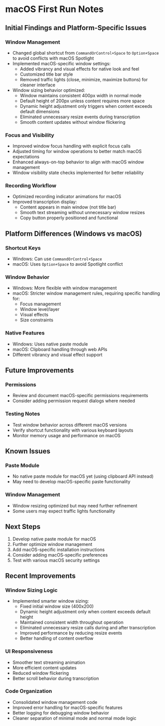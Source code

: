 # macOS First Run Notes

## Initial Findings and Platform-Specific Issues

### Window Management
- Changed global shortcut from `CommandOrControl+Space` to `Option+Space` to avoid conflicts with macOS Spotlight
- Implemented macOS-specific window settings:
  - Added vibrancy and visual effects for native look and feel
  - Customized title bar style
  - Removed traffic lights (close, minimize, maximize buttons) for cleaner interface
- Window sizing behavior optimized:
  - Window maintains consistent 400px width in normal mode
  - Default height of 200px unless content requires more space
  - Dynamic height adjustment only triggers when content exceeds default dimensions
  - Eliminated unnecessary resize events during transcription
  - Smooth content updates without window flickering

### Focus and Visibility
- Improved window focus handling with explicit focus calls
- Adjusted timing for window operations to better match macOS expectations
- Enhanced always-on-top behavior to align with macOS window management
- Window visibility state checks implemented for better reliability

### Recording Workflow
- Optimized recording indicator animations for macOS
- Improved transcription display:
  - Content appears in main window (not title bar)
  - Smooth text streaming without unnecessary window resizes
  - Copy button properly positioned and functional

## Platform Differences (Windows vs macOS)

### Shortcut Keys
- Windows: Can use `CommandOrControl+Space`
- macOS: Uses `Option+Space` to avoid Spotlight conflict

### Window Behavior
- Windows: More flexible with window management
- macOS: Stricter window management rules, requiring specific handling for:
  - Focus management
  - Window level/layer
  - Visual effects
  - Size constraints

### Native Features
- Windows: Uses native paste module
- macOS: Clipboard handling through web APIs
- Different vibrancy and visual effect support

## Future Improvements

### Permissions
- Review and document macOS-specific permissions requirements
- Consider adding permission request dialogs where needed

### Testing Notes
- Test window behavior across different macOS versions
- Verify shortcut functionality with various keyboard layouts
- Monitor memory usage and performance on macOS

## Known Issues

### Paste Module
- No native paste module for macOS yet (using clipboard API instead)
- May need to develop macOS-specific paste functionality

### Window Management
- Window resizing optimized but may need further refinement
- Some users may expect traffic lights functionality

## Next Steps
1. Develop native paste module for macOS
2. Further optimize window management
3. Add macOS-specific installation instructions
4. Consider adding macOS-specific preferences
5. Test with various macOS security settings

## Recent Improvements

### Window Sizing Logic
- Implemented smarter window sizing:
  - Fixed initial window size (400x200)
  - Dynamic height adjustment only when content exceeds default height
  - Maintained consistent width throughout operation
  - Eliminated unnecessary resize calls during and after transcription
  - Improved performance by reducing resize events
  - Better handling of content overflow

### UI Responsiveness
- Smoother text streaming animation
- More efficient content updates
- Reduced window flickering
- Better scroll behavior during transcription

### Code Organization
- Consolidated window management code
- Improved error handling for macOS-specific features
- Better logging for debugging window behavior
- Cleaner separation of minimal mode and normal mode logic 